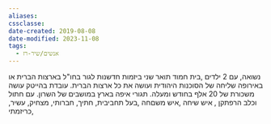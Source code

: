 ```yaml
---
aliases: 
cssclasse: 
date-created: 2019-08-08
date-modified: 2023-11-08
tags:
  - אנשים/שיר-רז
---
```


נשואה, עם 2 ילדים ,בית חמוד
תואר שני ביזמות חדשנות
לגור בחו"ל בארצות הברית או באירופה
שליחה של הסוכנות היהודית ועושה את כל ארצות הברית.
עובדת בהייטק עושה משכורת של 20 אלף בחודש ומעלה.
תגורי איפה בארץ במושבים של השרון.
עם חתול וכלב
הרפתקן , איש שיחה ,איש משםחה ,בעל תחביבית, חתיך, חברותי, מצחיק, עשיר, כריזמתי,

